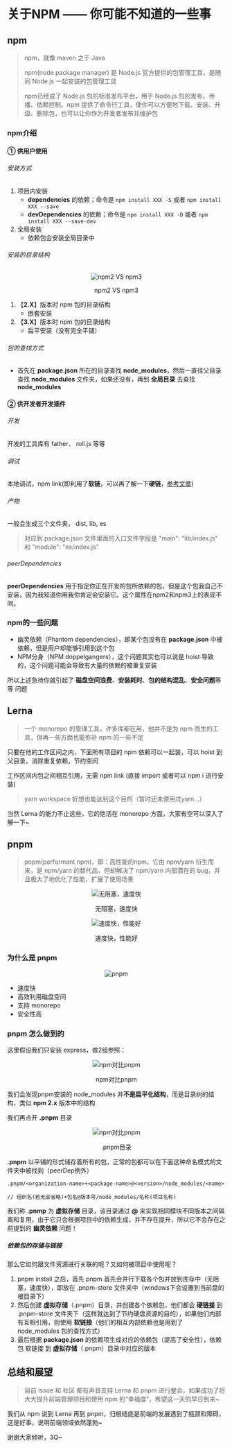 # 关于NPM —— 你可能不知道的一些事

## npm
> npm，就像 maven 之于 Java
> 
> npm(node package manager) 是 Node.js 官方提供的包管理工具，是随同 Node.js 一起安装的包管理工具
> 
> npm已经成了 Node.js 包的标准发布平台，用于 Node.js 包的发布、传播、依赖控制。npm 提供了命令行工具，使你可以方便地下载、安装、升级、删除包，也可以让你作为开发者发布并维护包

### npm介绍
#### ① 供用户使用
###### 安装方式
  1. 项目内安装
     - **dependencies** 的依赖；命令是 `npm install XXX -S` 或者 `npm install XXX --save`
     - **devDependencies** 的依赖；命令是 `npm install XXX -D` 或者 `npm install XXX --save-dev`
  2. 全局安装
     - 依赖包会安装全局目录中

###### 安装的目录结构
<p align="center">
  <img src="https://github.com/jimwong666/FEstart/blob/master/knowledge/npm/TheNPMYouDontKnow/imgs/npm2vs3.png" alt="npm2 VS npm3">
</p>
<p align="center">
  <span>npm2 VS npm3</span>
</p>

1. 【**2.X**】版本时 npm 包的目录结构
   - 嵌套安装
2. 【**3.X**】版本时 npm 包的目录结构
   - 扁平安装（没有完全平铺）

###### 包的查找方式
  - 首先在 **package.json** 所在的目录查找 **node_modules**，然后一直往父目录查找 **node_modules** 文件夹，如果还没有，再到 **全局目录** 去查找 **node_modules**

#### ② 供开发者开发插件

###### 开发
开发的工具库有 father、 roll.js 等等

###### 调试
本地调试，npm link(即利用了**软链**，可以再了解一下**硬链**，[参考文章](https://www.ruanyifeng.com/blog/2011/12/inode.html))

###### 产物
一般会生成三个文件夹， dist, lib, es
> 对应到 package.json 文件里面的入口文件字段是 "main": "lib/index.js" 和 "module": "es/index.js"

###### peerDependencies
**peerDependencies** 用于指定你正在开发的包所依赖的包，但是这个包我自己不安装，因为我知道你用我你肯定会安装它。这个属性在npm2和npm3上的表现不同。

### npm的一些问题
- 幽灵依赖（Phantom dependencies），即某个包没有在 **package.json** 中被依赖，但是用户却能够引用到这个包
- NPM分身（NPM doppelgangers），这个问题其实也可以说是 hoist 导致的，这个问题可能会导致有大量的依赖的被重复安装

所以上述急待你就引起了 **磁盘空间浪费**、**安装耗时**、**包的结构混乱**、**安全问题**等等 问题

## Lerna

> 一个 monorepo 的管理工具，许多库都在用，他并不是为 npm 而生的工具，但再一些方面也能弥补 npm 的一些不足

只要在他的工作区间之内，下面所有项目的 npm 依赖可以一起装，可以 hoist 到父目录，消除重复依赖，节约空间

工作区间内包之间相互引用，无需 npm link (直接 import 或者可以 npm i 进行安装)

> yarn workspace 好想也能达到这个目的（暂时还未使用过yarn...）

当然 Lerna 的能力不止这些，它的绝活在 monorepo 方面，大家有空可以深入了解一下~

## pnpm

> pnpm(performant npm)，即：高性能的npm。它由 npm/yarn 衍生而来，是 npm/yarn 的替代品，但却解决了 npm/yarn 内部潜在的 bug，并且极大了地优化了性能，扩展了使用场景


<p align="center">
  <img src="https://github.com/jimwong666/FEstart/blob/master/knowledge/npm/TheNPMYouDontKnow/imgs/fast.jpg" alt="无阻塞，速度快">
</p>
<p align="center">
  <span>无阻塞，速度快</span>
</p>

<p align="center">
  <img src="https://github.com/jimwong666/FEstart/blob/master/knowledge/npm/TheNPMYouDontKnow/imgs/performant.jpg" alt="速度快，性能好">
</p>
<p align="center">
  <span>速度快，性能好</span>
</p>

### 为什么是 pnpm
<p align="center">
  <img src="https://github.com/jimwong666/FEstart/blob/master/knowledge/npm/TheNPMYouDontKnow/imgs/why.png" alt="pnpm">
</p>

- 速度快
- 高效利用磁盘空间
- 支持 monorepo
- 安全性高

### pnpm 怎么做到的

这里假设我们只安装 express，做2组参照：

<p align="center">
  <img src="https://github.com/jimwong666/FEstart/blob/master/knowledge/npm/TheNPMYouDontKnow/imgs/compare.png" alt="npm对比pnpm">
</p>
<p align="center">
  <span>npm对比pnpm</span>
</p>

我们会发现pnpm安装的 node_modules 并**不是扁平化结构**，而是目录树的结构，类似 **npm 2.x** 版本中的结构

我们再点开 **.pnpm** 目录

<p align="center">
  <img src="https://github.com/jimwong666/FEstart/blob/master/knowledge/npm/TheNPMYouDontKnow/imgs/.pnpm.png" alt="npm对比pnpm">
</p>
<p align="center">
  <span>.pnpm目录</span>
</p>

**.pnpm** 以平铺的形式储存着所有的包，正常的包都可以在下面这种命名模式的文件夹中被找到（peerDep例外）
```
.pnpm/<organization-name>+<package-name>@<version>/node_modules/<name>

// 组织名(若无会省略)+包名@版本号/node_modules/名称(项目名称)
```
我们称 **.pnmp** 为 **虚拟存储** 目录，该目录通过 **<package-name>@<version>** 来实现相同模块不同版本之间隔离和复用，由于它只会根据项目中的依赖生成，并不存在提升，所以它不会存在之前提到的 **幽灵依赖** 问题！

##### 依赖包的存储与链接

那么它如何跟文件资源进行关联的呢？又如何被项目中使用呢？

1. pnpm install 之后，首先 pnpm 首先会并行下载各个包并放到库存中（无阻塞，速度快），即放在 .pnpm-store 文件夹中（windows下会设置到当前盘的根目录下）
2. 然后创建 **虚拟存储**（.pnpm）目录，并创建各个依赖包，他们都会 **硬链接** 到 .pnpm-store 文件夹下（这样就达到了节约硬盘资源的目的），如果他们内部有互相引用，则使用 **软链接**（他们的相互内部依赖也是用到了 node_modules 包的查找方式）
3. 最后根据 **package.json** 的依赖项生成对应的依赖包（提高了安全性），依赖包 软链接 到 **虚拟存储**（.pnpm）目录中对应的版本

## 总结和展望

> 目前 issue 和 社区 都有声音支持 Lerna 和 pnpm 进行整合，如果成功了将大大提升前端管理项目和使用 npm 的“幸福度”，希望这一天的早日到来~

我们从 npm 说到 Lerna 再到 pnpm，归根结底是前端的发展遇到了瓶颈和障碍，这是好事，说明前端领域依然蓬勃~

谢谢大家倾听，3Q~